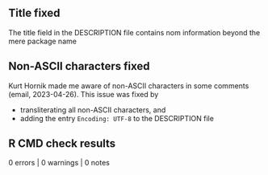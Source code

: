 ## Title fixed

The title field in the DESCRIPTION file contains nom information beyond the mere
package name

## Non-ASCII characters fixed

Kurt Hornik made me aware of non-ASCII characters in some comments (email, 
2023-04-26). This issue was fixed by

* transliterating all non-ASCII characters, and
* adding the entry `Encoding: UTF-8` to the DESCRIPTION file

## R CMD check results

0 errors | 0 warnings | 0 notes

